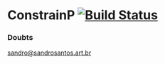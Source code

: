 # ConstrainP [![Build Status](https://travis-ci.org/sandroweb/constrain-p.svg?branch=master)](https://travis-ci.org/sandroweb/constrain-p)

### Doubts
[sandro@sandrosantos.art.br](mailto:sandro@sandrosantos.art.br)